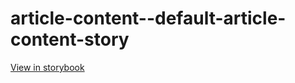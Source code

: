# article-content--default-article-content-story

[View in storybook](https://raw.githack.com/Independent-Digital-News-and-Media-Ltd/standard-pwamp-sb/PR-682-sb/index.html?path=/story/article-content--default-article-content-story)